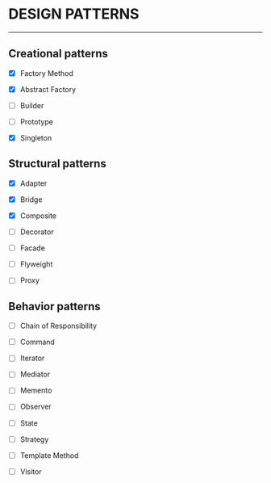 # DESIGN PATTERNS
---

## Creational patterns

- [x] Factory Method

- [x] Abstract Factory 

- [ ] Builder

- [ ] Prototype

- [x] Singleton


## Structural patterns

- [x] Adapter

- [x] Bridge 

- [x] Composite 

- [ ] Decorator

- [ ] Facade

- [ ] Flyweight

- [ ] Proxy

## Behavior patterns

- [ ] Chain of Responsibility

- [ ] Command

- [ ] Iterator

- [ ] Mediator

- [ ] Memento

- [ ] Observer 

- [ ] State

- [ ] Strategy

- [ ] Template Method

- [ ] Visitor
